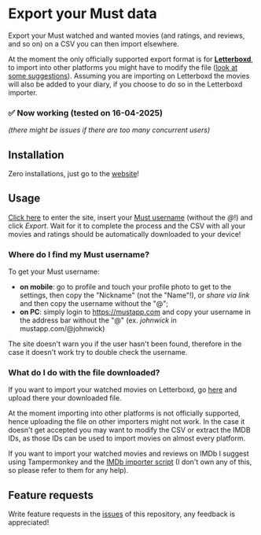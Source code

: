 # Export your Must data
Export your Must watched and wanted movies (and ratings, and reviews, and so on) on a CSV you can then import elsewhere.

At the moment the only officially supported export format is for __[Letterboxd](https://letterboxd.com/import/)__, to import into other platforms you might have to modify the file ([look at some suggestions](#what-do-i-do-with-the-file-downloaded)).
Assuming you are importing on Letterboxd the movies will also be added to your diary, if you choose to do so in the Letterboxd importer. 

### ✅ Now working (tested on 16-04-2025)
_(there might be issues if there are too many concurrent users)_

## Installation
Zero installations, just go to the [website](https://dj-frixz.github.io/export-mustapp-data/)!

## Usage
[Click here](https://dj-frixz.github.io/export-mustapp-data/) to enter the site, insert your [Must username](#where-do-i-find-my-must-username) (without the _@_!) and click _Export_. Wait for it to complete the process and the CSV with all your movies and ratings should be automatically downloaded to your device!

### Where do I find my Must username?
To get your Must username:
- **on mobile**: go to profile and touch your profile photo to get to the settings, then copy the "Nickname" (not the "Name"!), or _share via link_ and then copy the username without the "@";
- **on PC**: simply login to <https://mustapp.com> and copy your username in the address bar without the "@" (ex. _johnwick_ in mustapp.com/@johnwick)

The site doesn't warn you if the user hasn't been found, therefore in the case it doesn't work try to double check the username.

### What do I do with the file downloaded?
If you want to import your watched movies on Letterboxd, go [here](https://letterboxd.com/import/) and upload there your downloaded file.

At the moment importing into other platforms is not officially supported, hence uploading the file on other importers might not work. In the case it doesn't get accepted you may want to modify the CSV or extract the IMDB IDs, as those IDs can be used to import movies on almost every platform.

If you want to import your watched movies and reviews on IMDb I suggest using Tampermonkey and the [IMDb importer script](https://greasyfork.org/en/scripts/23584-imdb-list-importer) (I don't own any of this, so please refer to them for any help).

## Feature requests
Write feature requests in the [issues](https://github.com/Dj-Frixz/export-mustapp-data/issues) of this repository, any feedback is appreciated!
